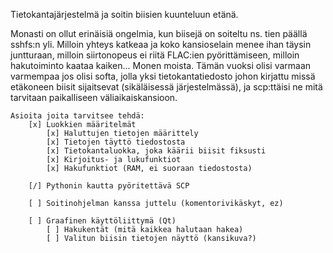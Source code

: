 Tietokantajärjestelmä ja soitin biisien kuunteluun etänä.

Monasti on ollut erinäisiä ongelmia, kun biisejä on soiteltu ns. tien päällä sshfs:n yli.
Milloin yhteys katkeaa ja koko kansioselain menee ihan täysin juntturaan, milloin siirtonopeus ei riitä FLAC:ien pyörittämiseen, milloin hakutoiminto kaataa kaiken... Monen moista.
Tämän vuoksi olisi varmaan varmempaa jos olisi softa, jolla yksi tietokantatiedosto johon kirjattu missä etäkoneen biisit sijaitsevat (sikäläisessä järjestelmässä), ja scp:ttäisi ne mitä tarvitaan paikalliseen väliaikaiskansioon.

	Asioita joita tarvitsee tehdä:
		[x] Luokkien määritelmät
			[x] Haluttujen tietojen määrittely
			[x] Tietojen täyttö tiedostosta
			[x] Tietokantaluokka, joka käärii biisit fiksusti
			[x] Kirjoitus- ja lukufunktiot
			[x] Hakufunktiot (RAM, ei suoraan tiedostosta)

		[/] Pythonin kautta pyöritettävä SCP

		[ ] Soitinohjelman kanssa juttelu (komentorivikäskyt, ez)

		[ ] Graafinen käyttöliittymä (Qt)
			[ ] Hakukentät (mitä kaikkea halutaan hakea)
			[ ] Valitun biisin tietojen näyttö (kansikuva?)
